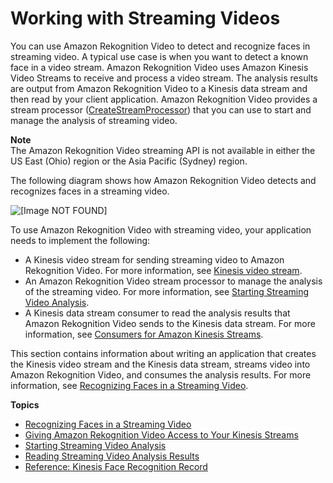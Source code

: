 # Working with Streaming Videos<a name="streaming-video"></a>

You can use Amazon Rekognition Video to detect and recognize faces in streaming video\. A typical use case is when you want to detect a known face in a video stream\. Amazon Rekognition Video uses Amazon Kinesis Video Streams to receive and process a video stream\. The analysis results are output from Amazon Rekognition Video to a Kinesis data stream and then read by your client application\. Amazon Rekognition Video provides a stream processor \([CreateStreamProcessor](API_CreateStreamProcessor.md)\) that you can use to start and manage the analysis of streaming video\.

**Note**  
The Amazon Rekognition Video streaming API is not available in either the US East \(Ohio\) region or the Asia Pacific \(Sydney\) region\.

The following diagram shows how Amazon Rekognition Video detects and recognizes faces in a streaming video\.

![\[Image NOT FOUND\]](http://docs.aws.amazon.com/rekognition/latest/dg/images/VideoRekognitionStream.png)

To use Amazon Rekognition Video with streaming video, your application needs to implement the following:
+ A Kinesis video stream for sending streaming video to Amazon Rekognition Video\. For more information, see [Kinesis video stream](https://docs.aws.amazon.com/kinesisvideostreams/latest/dg/what-is-kinesis-video.html)\. 
+ An Amazon Rekognition Video stream processor to manage the analysis of the streaming video\. For more information, see [Starting Streaming Video Analysis](streaming-video-starting-analysis.md)\.
+ A Kinesis data stream consumer to read the analysis results that Amazon Rekognition Video sends to the Kinesis data stream\. For more information, see [Consumers for Amazon Kinesis Streams](https://docs.aws.amazon.com/streams/latest/dev/amazon-kinesis-consumers.html)\. 

This section contains information about writing an application that creates the Kinesis video stream and the Kinesis data stream, streams video into Amazon Rekognition Video, and consumes the analysis results\. For more information, see [Recognizing Faces in a Streaming Video](recognize-faces-in-a-video-stream.md)\.

**Topics**
+ [Recognizing Faces in a Streaming Video](recognize-faces-in-a-video-stream.md)
+ [Giving Amazon Rekognition Video Access to Your Kinesis Streams](api-streaming-video-roles.md)
+ [Starting Streaming Video Analysis](streaming-video-starting-analysis.md)
+ [Reading Streaming Video Analysis Results](streaming-video-kinesis-output.md)
+ [Reference: Kinesis Face Recognition Record](streaming-video-kinesis-output-reference.md)